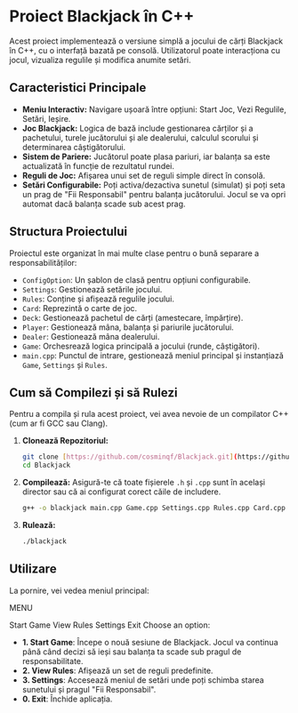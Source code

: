 # Proiect Blackjack în C++

Acest proiect implementează o versiune simplă a jocului de cărți Blackjack în C++, cu o interfață bazată pe consolă. Utilizatorul poate interacționa cu jocul, vizualiza regulile și modifica anumite setări.

## Caracteristici Principale

* **Meniu Interactiv:** Navigare ușoară între opțiuni: Start Joc, Vezi Regulile, Setări, Ieșire.
* **Joc Blackjack:** Logica de bază include gestionarea cărților și a pachetului, turele jucătorului și ale dealerului, calculul scorului și determinarea câștigătorului.
* **Sistem de Pariere:** Jucătorul poate plasa pariuri, iar balanța sa este actualizată în funcție de rezultatul rundei.
* **Reguli de Joc:** Afișarea unui set de reguli simple direct în consolă.
* **Setări Configurabile:** Poți activa/dezactiva sunetul (simulat) și poți seta un prag de "Fii Responsabil" pentru balanța jucătorului. Jocul se va opri automat dacă balanța scade sub acest prag.

## Structura Proiectului

Proiectul este organizat în mai multe clase pentru o bună separare a responsabilităților:

* `ConfigOption`: Un șablon de clasă pentru opțiuni configurabile.
* `Settings`: Gestionează setările jocului.
* `Rules`: Conține și afișează regulile jocului.
* `Card`: Reprezintă o carte de joc.
* `Deck`: Gestionează pachetul de cărți (amestecare, împărțire).
* `Player`: Gestionează mâna, balanța și pariurile jucătorului.
* `Dealer`: Gestionează mâna dealerului.
* `Game`: Orchesrează logica principală a jocului (runde, câștigători).
* `main.cpp`: Punctul de intrare, gestionează meniul principal și instanțiază `Game`, `Settings` și `Rules`.

## Cum să Compilezi și să Rulezi

Pentru a compila și rula acest proiect, vei avea nevoie de un compilator C++ (cum ar fi GCC sau Clang).

1.  **Clonează Repozitoriul:**
    ```bash
    git clone [https://github.com/cosminqf/Blackjack.git](https://github.com/cosminqf/Blackjack.git)
    cd Blackjack
    ```

2.  **Compilează:**
    Asigură-te că toate fișierele `.h` și `.cpp` sunt în același director sau că ai configurat corect căile de includere.
    ```bash
    g++ -o blackjack main.cpp Game.cpp Settings.cpp Rules.cpp Card.cpp Deck.cpp Player.cpp Dealer.cpp -std=c++11
    ```

3.  **Rulează:**
    ```bash
    ./blackjack
    ```

## Utilizare

La pornire, vei vedea meniul principal:

MENU

Start Game
View Rules
Settings
Exit 
Choose an option:

* **1. Start Game**: Începe o nouă sesiune de Blackjack. Jocul va continua până când decizi să ieși sau balanța ta scade sub pragul de responsabilitate.
* **2. View Rules**: Afișează un set de reguli predefinite.
* **3. Settings**: Accesează meniul de setări unde poți schimba starea sunetului și pragul "Fii Responsabil".
* **0. Exit**: Închide aplicația.

